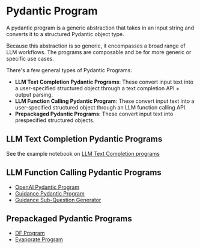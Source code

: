 # Pydantic Program

A pydantic program is a generic abstraction that takes in an input string and converts it to a structured Pydantic object type.

Because this abstraction is so generic, it encompasses a broad range of LLM workflows. The programs are composable and be for more generic or specific use cases.

There's a few general types of Pydantic Programs:

- **LLM Text Completion Pydantic Programs**: These convert input text into a user-specified structured object through a text completion API + output parsing.
- **LLM Function Calling Pydantic Program**: These convert input text into a user-specified structured object through an LLM function calling API.
- **Prepackaged Pydantic Programs**: These convert input text into prespecified structured objects.

## LLM Text Completion Pydantic Programs

See the example notebook on [LLM Text Completion programs](../../../examples/output_parsing/llm_program.ipynb)

## LLM Function Calling Pydantic Programs

- [OpenAI Pydantic Program](../../../examples/output_parsing/openai_pydantic_program.ipynb)
- [Guidance Pydantic Program](../../../examples/output_parsing/guidance_pydantic_program.ipynb)
- [Guidance Sub-Question Generator](../../../examples/output_parsing/guidance_sub_question.ipynb)

## Prepackaged Pydantic Programs

- [DF Program](../../../examples/output_parsing/df_program.ipynb)
- [Evaporate Program](../../../examples/output_parsing/evaporate_program.ipynb)
